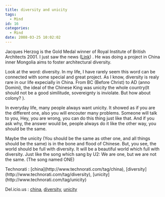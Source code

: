 ```yaml
---
title: diversity and unicity
tags:
  - Mind
id: 16
categories:
  - Mind
date: 2008-03-25 10:02:02
---
```


Jacques Herzog is the Gold Medal winner of Royal Institute of British Architects 2001\. I just saw the news ([Link](http://www.bdonline.co.uk/story.asp?sectioncode=426&amp;storycode=3105803&amp;c=1)) . He was doing a project in China inner Mongolia aims to foster architectural diversity.

Look at the word: diversity. In my life, I have rarely seem this word can be connected with some special and great project. As I know, diversity is realy rare in our life expecially in China. From BC (Before Christ) to AD (anno Domini), the ideal of the Chinese King was unicity the whole country(It should not be a good similitude, sovereignty is inviolate. But how about colony? ).

In everyday life, many people always want unicity. It showed as if you are the different one, also you will encouter many problems. Someone will talk to you, Hey, you are wrong, you can do this thing just like that. And if you ask why, the answer would be, people always do it like the other way, you should be the same.

Maybe the unicity (You should be the same as other one, and all things should be the same) is in the bone and flood of Chinese. But, you see, the world should be full with diversity. It will be a beautiful world which full with diversity. Just like the song which sang by U2: We are one, but we are not the same. (The song named ONE)

  <!-- Tag links generated by Zoundry Raven. Do not manually edit. http://www.zoundryraven.com -->  <span class="ztags"><span class="ztagspace">Technorati</span> : [china](http://www.technorati.com/tag/china), [diversity](http://www.technorati.com/tag/diversity), [unicity](http://www.technorati.com/tag/unicity)</span>  
 <span class="ztags"><span class="ztagspace">Del.icio.us</span> : [china](http://del.icio.us/tag/china), [diversity](http://del.icio.us/tag/diversity), [unicity](http://del.icio.us/tag/unicity)</span> 